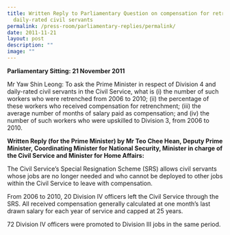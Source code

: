 ```yaml
---
title: Written Reply to Parliamentary Question on compensation for retrenched
  daily‑rated civil servants
permalink: /press-room/parliamentary-replies/permalink/
date: 2011-11-21
layout: post
description: ""
image: ""
---
```

**Parliamentary Sitting: 21 November 2011**

Mr Yaw Shin Leong: To ask the Prime Minister in respect of Division 4 and daily-rated civil servants in the Civil Service, what is (i) the number of such workers who were retrenched from 2006 to 2010; (ii) the percentage of these workers who received compensation for retrenchment; (iii) the average number of months of salary paid as compensation; and (iv) the number of such workers who were upskilled to Division 3, from 2006 to 2010.

**Written Reply (for the Prime Minister) by Mr Teo Chee Hean, Deputy Prime Minister, Coordinating Minister for National Security, Minister in charge of the Civil Service and Minister for Home Affairs:**

The Civil Service’s Special Resignation Scheme (SRS) allows civil servants whose jobs are no longer needed and who cannot be deployed to other jobs within the Civil Service to leave with compensation.

From 2006 to 2010, 20 Division IV officers left the Civil Service through the SRS. All received compensation generally calculated at one month’s last drawn salary for each year of service and capped at 25 years.

72 Division IV officers were promoted to Division III jobs in the same period.